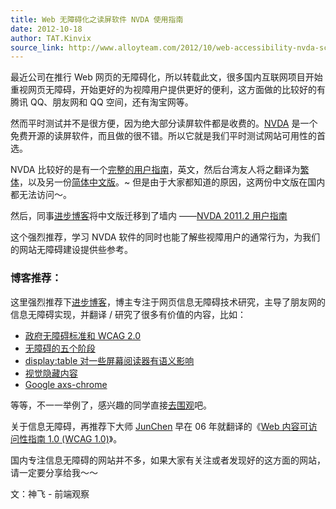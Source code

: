 ```yaml
---
title: Web 无障碍化之读屏软件 NVDA 使用指南
date: 2012-10-18
author: TAT.Kinvix
source_link: http://www.alloyteam.com/2012/10/web-accessibility-nvda-screen-reader-software-user-guide/
---
```


最近公司在推行 Web 网页的无障碍化，所以转载此文，很多国内互联网项目开始重视网页无障碍，开始更好的为视障用户提供更好的便利，这方面做的比较好的有腾讯 QQ、朋友网和 QQ 空间，还有淘宝网等。

然而平时测试并不是很方便，因为绝大部分读屏软件都是收费的。[NVDA](http://www.nvda-project.org/) 是一个免费开源的读屏软件，而且做的很不错。所以它就是我们平时测试网站可用性的首选。

NVDA 比较好的是有一个[完整的用户指南](http://www.nvda-project.org/documentation/userGuide.html "NVDA User Guide")，英文，然后台湾友人将之翻译为[繁体](ftp://www.petofi-bp.sulinet.hu/magyar%20besz%E9dszintetiz%E1tor%20portable/documentation/zh_TW/userGuide.html "NVDA 用户指南（繁体）")，以及另一份[简体中文版](ftp://ftp.petofi-bp.sulinet.hu/magyar%20besz%E9dszintetiz%E1tor%20portable/documentation/zh_CN/userGuide.html "NVDA 用户指南（简体中文）")。~ 但是由于大家都知道的原因，这两份中文版在国内都无法访问～。

然后，同事[进步博客](http://www.topcss.org/ "进步博客")将中文版迁移到了墙内 ——[NVDA 2011.2 用户指南](http://www.topcss.org/demo/nvda-2011.2-user-guide.html "NVDA 2011.2 用户指南")

这个强烈推荐，学习 NVDA 软件的同时也能了解些视障用户的通常行为，为我们的网站无障碍建设提供些参考。

### 博客推荐：

这里强烈推荐下[进步博客](http://www.topcss.org/ "进步博客")，博主专注于网页信息无障碍技术研究，主导了朋友网的信息无障碍实现，并翻译 / 研究了很多有价值的内容，比如：

-   [政府无障碍标准和 WCAG 2.0](http://www.topcss.org/?p=493 "Permalink to 政府无障碍标准和 WCAG 2.0")
-   [无障碍的五个阶段](http://www.topcss.org/?p=440 "Permalink to 无障碍的五个阶段")
-   [display:table 对一些屏幕阅读器有语义影响](http://www.topcss.org/?p=436 "Permalink to display:table 对一些屏幕阅读器有语义影响")
-   [视觉隐藏内容](http://www.topcss.org/?p=418 "Permalink to 视觉隐藏内容")
-   [Google axs-chrome](http://www.topcss.org/?p=476 "Permalink to Google axs-chrome")

等等，不一一举例了，感兴趣的同学直接[去围观](http://www.topcss.org/?cat=1)吧。

关于信息无障碍，再推荐下大师 [JunChen](http://www.junchenwu.com/ "吴隽辰") 早在 06 年就翻译的《[Web 内容可访问性指南 1.0 (WCAG 1.0)](http://www.junchenwu.com/2006/02/wcag_10.html "Web 内容可访问性指南 1.0 (WCAG 1.0)")》。

国内专注信息无障碍的网站并不多，如果大家有关注或者发现好的这方面的网站，请一定要分享给我～～

文：神飞 - 前端观察